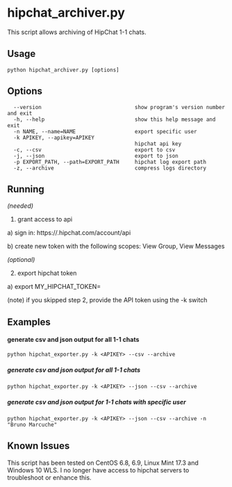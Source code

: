 hipchat_archiver.py
=================

This script allows archiving of HipChat 1-1 chats.

Usage 
------

```python hipchat_archiver.py [options]```

Options
------
```
  --version                              show program's version number and exit
  -h, --help                             show this help message and exit
  -n NAME, --name=NAME                   export specific user
  -k APIKEY, --apikey=APIKEY
                                         hipchat api key
  -c, --csv                              export to csv
  -j, --json                             export to json
  -p EXPORT_PATH, --path=EXPORT_PATH     hipchat log export path
  -z, --archive                          compress logs directory
```

Running
------
*(needed)*

1) grant access to api

a) sign in: https://<yourcompany>.hipchat.com/account/api
   
b) create new token with the following scopes:  View Group, View Messages

*(optional)*

2) export hipchat token
   
a) export MY_HIPCHAT_TOKEN=<APIKEY>

(note) if you skipped step 2, provide the API token using the -k switch

Examples
------

 #### generate csv and json output for all 1-1 chats
 ```python hipchat_exporter.py -k <APIKEY> --csv --archive```

 ##### generate csv and json output for all 1-1 chats
  ```python hipchat_exporter.py -k <APIKEY> --json --csv --archive```

 ##### generate csv and json output for 1-1 chats with specific user
  ```python hipchat_exporter.py -k <APIKEY> --json --csv --archive -n "Bruno Marcuche"```


Known Issues
--------

This script has been tested on CentOS 6.8, 6.9, Linux Mint 17.3 and Windows 10 WLS.
I no longer have access to hipchat servers to troubleshoot or enhance this.
